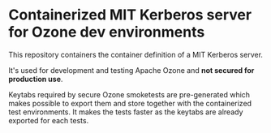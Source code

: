 # Containerized MIT Kerberos server for Ozone dev environments

This repository containers the container definition of a MIT Kerberos server.

It's used for development and testing Apache Ozone and **not secured for production use**.

Keytabs required by secure Ozone smoketests are pre-generated which makes possible to export them and store together with the containerized test environments. It makes the tests faster as the keytabs are already exported for each tests.


